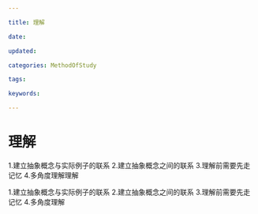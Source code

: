 ```yaml
---

title: 理解

date: 

updated: 

categories: MethodOfStudy

tags: 

keywords: 

---
```

# 理解

1.建立抽象概念与实际例子的联系
2.建立抽象概念之间的联系
3.理解前需要先走记忆
4.多角度理解理解

1.建立抽象概念与实际例子的联系
2.建立抽象概念之间的联系
3.理解前需要先走记忆
4.多角度理解